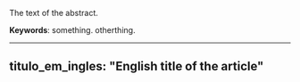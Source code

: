 The text of the abstract.

**Keywords**: something. otherthing.

---
titulo_em_ingles: "English title of the article"
---
